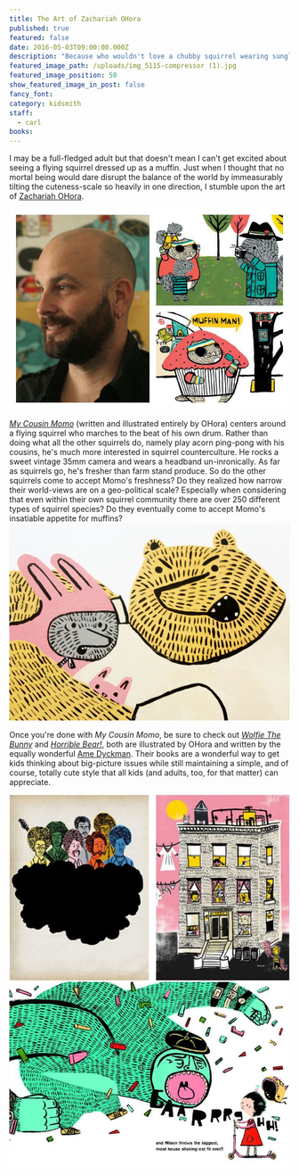 ```yaml
---
title: The Art of Zachariah OHora
published: true
featured: false
date: 2016-05-03T09:00:00.000Z
description: "Because who wouldn't love a chubby squirrel wearing sunglasses?"
featured_image_path: /uploads/img_5115-compressor (1).jpg
featured_image_position: 50
show_featured_image_in_post: false
fancy_font:
category: kidsmith
staff:
  - carl
books:
---
```



I may be a full-fledged adult but that doesn't mean I can't get excited about seeing a flying squirrel dressed up as a muffin. Just when I thought that no mortal being would dare disrupt the balance of the world by immeasurably tilting the cuteness-scale so heavily in one direction, I stumble upon the art of&nbsp;[Zachariah OHora](http://www.zohora.com).&nbsp;

![](/uploads/versions/recbmark-01-compressor---x----850-607x---.jpg)

[*My Cousin Momo*](http://www.brooklinebooksmith-shop.com/book/9780803740112)&nbsp;(written and illustrated entirely by OHora) centers around a flying squirrel who marches to the beat of his own drum. Rather than doing what all the other squirrels do, namely play acorn ping-pong with his cousins, he's much more interested in squirrel counterculture. He rocks a sweet vintage 35mm camera and wears a headband un-inronically. As far as squirrels go, he's fresher than farm stand produce. So do the other squirrels come to accept Momo's freshness? Do they realized how narrow their world-views are on a geo-political scale? Especially when considering that even within their own squirrel community there are over 250 different types of squirrel species? Do they eventually come to accept Momo's insatiable appetite for muffins?
<br>![](/uploads/versions/img_5167-compressor---x----1000-703x---.jpg)

Once you're done with *My Cousin Momo*, be sure to check out [*Wolfie The Bunny*](http://www.brooklinebooksmith-shop.com/book/9780316226141) and [*Horrible Bear!*](http://www.brooklinebooksmith-shop.com/book/9780316282833), both are illustrated by OHora and written by the equally wonderful&nbsp;[Ame Dyckman](http://www.amedyckman.com/home.html). Their books are a wonderful way to get kids thinking about big-picture issues while still maintaining a simple, and of course, totally cute style that all kids (and adults, too, for that matter) can appreciate.&nbsp;

![](/uploads/versions/anthology-mag-blog-artists-ohora-02-compressor---x----600-396x---.jpg)
<br>![](/uploads/versions/12misbehavior-span-videolarge-compressor---x----768-507x---.jpg)